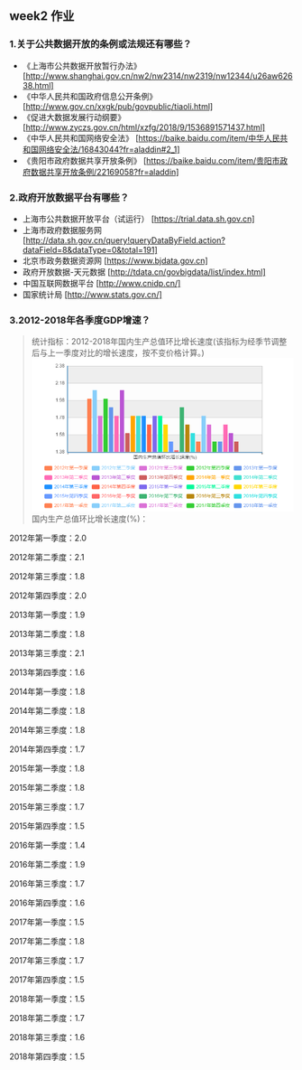 ## week2 作业

### 1.关于公共数据开放的条例或法规还有哪些？
* 《上海市公共数据开放暂行办法》 [http://www.shanghai.gov.cn/nw2/nw2314/nw2319/nw12344/u26aw62638.html]
* 《中华人民共和国政府信息公开条例》 [http://www.gov.cn/xxgk/pub/govpublic/tiaoli.html]
* 《促进大数据发展行动纲要》 [http://www.zyczs.gov.cn/html/xzfg/2018/9/1536891571437.html]
* 《中华人民共和国网络安全法》 [https://baike.baidu.com/item/中华人民共和国网络安全法/16843044?fr=aladdin#2_1]
* 《贵阳市政府数据共享开放条例》 [https://baike.baidu.com/item/贵阳市政府数据共享开放条例/22169058?fr=aladdin]

### 2.政府开放数据平台有哪些？
* 上海市公共数据开放平台（试运行） [https://trial.data.sh.gov.cn]
* 上海市政府数据服务网 [http://data.sh.gov.cn/query!queryDataByField.action?dataField=8&dataType=0&total=191]
* 北京市政务数据资源网 [https://www.bjdata.gov.cn]
* 政府开放数据-天元数据 [http://tdata.cn/govbigdata/list/index.html]
* 中国互联网数据平台 [http://www.cnidp.cn/]
* 国家统计局 [http://www.stats.gov.cn/]

### 3.2012-2018年各季度GDP增速？
> 统计指标：2012-2018年国内生产总值环比增长速度(该指标为经季节调整后与上一季度对比的增长速度，按不变价格计算。)
![image](https://github.com/lhz837540397/-/blob/master/2012-2018年国内生产总值环比增长速度.jpg)
国内生产总值环比增长速度(%)：

2012年第一季度：2.0

2012年第二季度：2.1

2012年第三季度：1.8

2012年第四季度：2.0

2013年第一季度：1.9

2013年第二季度：1.8

2013年第三季度：2.1

2013年第四季度：1.6

2014年第一季度：1.8

2014年第二季度：1.8

2014年第三季度：1.8

2014年第四季度：1.7

2015年第一季度：1.8

2015年第二季度：1.8

2015年第三季度：1.7

2015年第四季度：1.5

2016年第一季度：1.4

2016年第二季度：1.9

2016年第三季度：1.7

2016年第四季度：1.6

2017年第一季度：1.5

2017年第二季度：1.8

2017年第三季度：1.7

2017年第四季度：1.5

2018年第一季度：1.5

2018年第二季度：1.7

2018年第三季度：1.6

2018年第四季度：1.5

